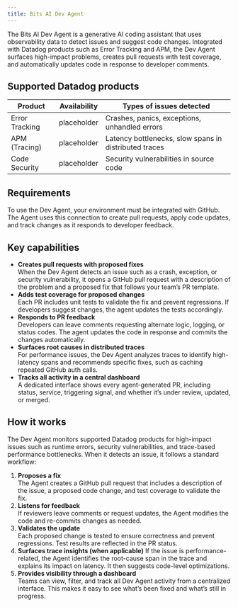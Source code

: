 ```yaml
---
title: Bits AI Dev Agent
---
```


The Bits AI Dev Agent is a generative AI coding assistant that uses observability data to detect issues and suggest code changes. Integrated with Datadog products such as Error Tracking and APM, the Dev Agent surfaces high-impact problems, creates pull requests with test coverage, and automatically updates code in response to developer comments.

## Supported Datadog products

| Product        | Availability         | Types of issues detected                              |
| -------------- | -------------------- | ----------------------------------------------------- |
| Error Tracking | placeholder          | Crashes, panics, exceptions, unhandled errors         |
| APM (Tracing)  | placeholder          | Latency bottlenecks, slow spans in distributed traces |
| Code Security  | placeholder          | Security vulnerabilities in source code               |

## Requirements

To use the Dev Agent, your environment must be integrated with GitHub. The Agent uses this connection to create pull requests, apply code updates, and track changes as it responds to developer feedback.

## Key capabilities

- **Creates pull requests with proposed fixes**  
  When the Dev Agent detects an issue such as a crash, exception, or security vulnerability, it opens a GitHub pull request with a description of the problem and a proposed fix that follows your team’s PR template.
- **Adds test coverage for proposed changes**  
  Each PR includes unit tests to validate the fix and prevent regressions. If developers suggest changes, the agent updates the tests accordingly.
- **Responds to PR feedback**  
  Developers can leave comments requesting alternate logic, logging, or status codes. The agent updates the code in response and commits the changes automatically.
- **Surfaces root causes in distributed traces**  
  For performance issues, the Dev Agent analyzes traces to identify high-latency spans and recommends specific fixes, such as caching repeated GitHub auth calls.
- **Tracks all activity in a central dashboard**  
  A dedicated interface shows every agent-generated PR, including status, service, triggering signal, and whether it’s under review, updated, or merged.

## How it works

The Dev Agent monitors supported Datadog products for high-impact issues such as runtime errors, security vulnerabilities, and trace-based performance bottlenecks. When it detects an issue, it follows a standard workflow:

1. **Proposes a fix**  
   The Agent creates a GitHub pull request that includes a description of the issue, a proposed code change, and test coverage to validate the fix.
2. **Listens for feedback**  
   If reviewers leave comments or request updates, the Agent modifies the code and re-commits changes as needed.
3. **Validates the update**  
   Each proposed change is tested to ensure correctness and prevent regressions. Test results are reflected in the PR status.
4. **Surfaces trace insights (when applicable)**
   If the issue is performance-related, the Agent identifies the root-cause span in the trace and explains its impact on latency. It then suggests code-level optimizations.
5. **Provides visibility through a dashboard**  
   Teams can view, filter, and track all Dev Agent activity from a centralized interface. This makes it easy to see what’s been fixed and what’s still in progress.